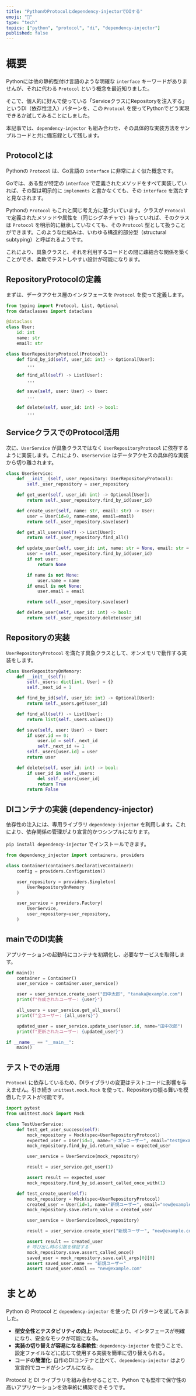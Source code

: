 ```yaml
---
title: "PythonのProtocolとdependency-injectorでDIする"
emoji: "🐍"
type: "tech"
topics: ["python", "protocol", "di", "dependency-injector"]
published: false
---
```


# 概要

Pythonには他の静的型付け言語のような明確な `interface` キーワードがありませんが、それに代わる `Protocol` という概念を最近知りました。

そこで、個人的に好んで使っている「ServiceクラスにRepositoryを注入する」というDI（依存性注入）パターンを、この `Protocol` を使ってPythonでどう実現できるか試してみることにしました。

本記事では、`dependency-injector` も組み合わせ、その具体的な実装方法をサンプルコードと共に備忘録として残します。

## Protocolとは

Pythonの `Protocol` は、Go言語の `interface` に非常によく似た概念です。

Goでは、ある型が特定の `interface` で定義されたメソッドをすべて実装していれば、その型は明示的に `implements` と書かなくても、その `interface` を満たすと見なされます。

Pythonの `Protocol` もこれと同じ考え方に基づいています。クラスが `Protocol` で定義されたメソッドや属性を（同じシグネチャで）持っていれば、そのクラスは `Protocol` を明示的に継承していなくても、その `Protocol` 型として扱うことができます。このような仕組みは、いわゆる構造的部分型（structural subtyping）と呼ばれるようです。

これにより、具象クラスと、それを利用するコードとの間に疎結合な関係を築くことができ、柔軟でテストしやすい設計が可能になります。

## RepositoryProtocolの定義

まずは、データアクセス層のインタフェースを `Protocol` を使って定義します。

```python
from typing import Protocol, List, Optional
from dataclasses import dataclass

@dataclass
class User:
    id: int
    name: str
    email: str

class UserRepositoryProtocol(Protocol):
    def find_by_id(self, user_id: int) -> Optional[User]:
        ...

    def find_all(self) -> List[User]:
        ...

    def save(self, user: User) -> User:
        ...

    def delete(self, user_id: int) -> bool:
        ...
```

## ServiceクラスでのProtocol活用

次に、`UserService` が具象クラスではなく `UserRepositoryProtocol` に依存するように実装します。これにより、`UserService` はデータアクセスの具体的な実装から切り離されます。

```python
class UserService:
    def __init__(self, user_repository: UserRepositoryProtocol):
        self._user_repository = user_repository

    def get_user(self, user_id: int) -> Optional[User]:
        return self._user_repository.find_by_id(user_id)

    def create_user(self, name: str, email: str) -> User:
        user = User(id=0, name=name, email=email)
        return self._user_repository.save(user)

    def get_all_users(self) -> List[User]:
        return self._user_repository.find_all()

    def update_user(self, user_id: int, name: str = None, email: str = None) -> Optional[User]:
        user = self._user_repository.find_by_id(user_id)
        if not user:
            return None

        if name is not None:
            user.name = name
        if email is not None:
            user.email = email

        return self._user_repository.save(user)

    def delete_user(self, user_id: int) -> bool:
        return self._user_repository.delete(user_id)
```

## Repositoryの実装

`UserRepositoryProtocol` を満たす具象クラスとして、オンメモリで動作する実装をします。

```python
class UserRepositoryOnMemory:
    def __init__(self):
        self._users: dict[int, User] = {}
        self._next_id = 1

    def find_by_id(self, user_id: int) -> Optional[User]:
        return self._users.get(user_id)

    def find_all(self) -> List[User]:
        return list(self._users.values())

    def save(self, user: User) -> User:
        if user.id == 0:
            user.id = self._next_id
            self._next_id += 1
        self._users[user.id] = user
        return user

    def delete(self, user_id: int) -> bool:
        if user_id in self._users:
            del self._users[user_id]
            return True
        return False
```

## DIコンテナの実装 (dependency-injector)

依存性の注入には、専用ライブラリ `dependency-injector` を利用します。これにより、依存関係の管理がより宣言的かつシンプルになります。

`pip install dependency-injector` でインストールできます。

```python
from dependency_injector import containers, providers

class Container(containers.DeclarativeContainer):
    config = providers.Configuration()

    user_repository = providers.Singleton(
        UserRepositoryOnMemory
    )

    user_service = providers.Factory(
        UserService,
        user_repository=user_repository,
    )
```

## mainでのDI実装

アプリケーションの起動時にコンテナを初期化し、必要なサービスを取得します。

```python
def main():
    container = Container()
    user_service = container.user_service()

    user = user_service.create_user("田中太郎", "tanaka@example.com")
    print(f"作成されたユーザー: {user}")

    all_users = user_service.get_all_users()
    print(f"全ユーザー: {all_users}")

    updated_user = user_service.update_user(user.id, name="田中次郎")
    print(f"更新されたユーザー: {updated_user}")

if __name__ == "__main__":
    main()
```

## テストでの活用

`Protocol` に依存しているため、DIライブラリの変更はテストコードに影響を与えません。引き続き `unittest.mock.Mock` を使って、Repositoryの振る舞いを模倣したテストが可能です。

```python
import pytest
from unittest.mock import Mock

class TestUserService:
    def test_get_user_success(self):
        mock_repository = Mock(spec=UserRepositoryProtocol)
        expected_user = User(id=1, name="テストユーザー", email="test@example.com")
        mock_repository.find_by_id.return_value = expected_user

        user_service = UserService(mock_repository)

        result = user_service.get_user(1)

        assert result == expected_user
        mock_repository.find_by_id.assert_called_once_with(1)

    def test_create_user(self):
        mock_repository = Mock(spec=UserRepositoryProtocol)
        created_user = User(id=1, name="新規ユーザー", email="new@example.com")
        mock_repository.save.return_value = created_user

        user_service = UserService(mock_repository)

        result = user_service.create_user("新規ユーザー", "new@example.com")

        assert result == created_user
        # 呼び出し時の引数を検証する
        mock_repository.save.assert_called_once()
        saved_user = mock_repository.save.call_args[0][0]
        assert saved_user.name == "新規ユーザー"
        assert saved_user.email == "new@example.com"

```

# まとめ

Python の Protocol と `dependency-injector` を使った DI パターンを試してみました。

- **型安全性とテスタビリティの向上**: Protocolにより、インタフェースが明確になり、安全なモックが可能になる。
- **実装の切り替えが容易になる柔軟性**: `dependency-injector` を使うことで、設定ファイルなどに応じて使用する実装を簡単に切り替えられる。
- **コードの簡潔化**: 自作のDIコンテナと比べて、`dependency-injector` はより宣言的でコードがシンプルになる。

Protocol と DI ライブラリを組み合わせることで、Python でも堅牢で保守性の高いアプリケーションを効率的に構築できそうです。
